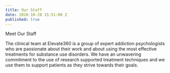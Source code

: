 ```yaml
---
title: Our Staff
date: 2018-10-28 15:51:00 Z
published: true
---
```


Meet Our Staff

The clinical team at Elevate360 is a group of expert addiction psychologists who are passionate about their work and about using the most effective treatments for substance use disorders. We have an unwavering commitment to the use of research supported treatment techniques and we use them to support patients as they strive towards their goals.